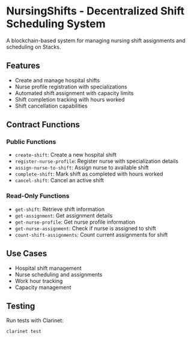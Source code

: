 # NursingShifts - Decentralized Shift Scheduling System

A blockchain-based system for managing nursing shift assignments and scheduling on Stacks.

## Features

- Create and manage hospital shifts
- Nurse profile registration with specializations
- Automated shift assignment with capacity limits
- Shift completion tracking with hours worked
- Shift cancellation capabilities

## Contract Functions

### Public Functions
- `create-shift`: Create a new hospital shift
- `register-nurse-profile`: Register nurse with specialization details
- `assign-nurse-to-shift`: Assign nurse to available shift
- `complete-shift`: Mark shift as completed with hours worked
- `cancel-shift`: Cancel an active shift

### Read-Only Functions
- `get-shift`: Retrieve shift information
- `get-assignment`: Get assignment details
- `get-nurse-profile`: Get nurse profile information
- `get-nurse-assignment`: Check if nurse is assigned to shift
- `count-shift-assignments`: Count current assignments for shift

## Use Cases

- Hospital shift management
- Nurse scheduling and assignments
- Work hour tracking
- Capacity management

## Testing

Run tests with Clarinet:
```bash
clarinet test